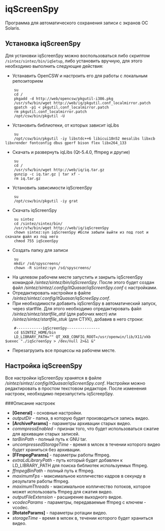 iqScreenSpy
===========

Программа для автоматического сохранения записи с экранов ОС Solaris.

Установка iqScreenSpy
-------------------
Для установки iqScreenSpy можно воспользоваться либо скриптом `/sintez/sintez/bin/iqSetup`, либо установить вручную, для этого необходимо выполнить следующие действия:
* Устанавить OpenCSW и настроить его для работы с локальным репозиторием
~~~~~~{bash}
    su
    cd /
    pkgadd -d http://web/opencsw/pkgutil-i386.pkg
    /usr/sfw/bin/wget http://web/iq/pkgutil.conf_localmirror.patch
    gpatch -p1 < pkgutil.conf_localmirror.patch
    rm pkgutil.conf_localmirror.patch
    /opt/csw/bin/pkgutil -U
~~~~~~
* Установить библиотеки, от которых зависит iqLibs
~~~~~~{bash}
    su
    /opt/csw/bin/pkgutil -iy libstdc++6 libicui18n52 mesalibs libxcb libxrender fontconfig dbus gperf bison flex libx264_133
~~~~~~
* Скачать и развернуть iqLibs (Qt-5.4.0, ffmpeg и другие)
~~~~~~{bash}
    su
    cd /
    /usr/sfw/bin/wget http://web/iq/iq.tar.gz
    gunzip -c iq.tar.gz | tar xf -
    rm iq.tar.gz
~~~~~~
* Установить зависимости iqScreenSpy
~~~~~~
    su
    /opt/csw/bin/pkgutil -iy grat
~~~~~~
* Скачать iqScreenSpy
~~~~~~{bash}
    su sintez
    cd /sintez/sintez/bin/
    /usr/sfw/bin/wget http://web/iq/iqScreenSpy
    chown sintez:syn iqScreenSpy #Если забыли выйти из под root и скачали файл из под него
    chmod 755 iqSceenSpy
~~~~~~
* Создать папку для записи
~~~~~~
    su
    mkdir /sd/spyscreens/
    chown -R sintez:syn /sd/spyscreens/
~~~~~~
* На целевом рабочем месте запустить и закрыть iqScreenSpy командой */sintez/sintez/bin/iqScreenSpy*. После этого будет создан файл */sintez/sintez/.config/itQuasar/iqScreenSpy.conf* с настройками.
* Отредактировать настройки в файле */sintez/sintez/.config/itQuasar/iqScreeSpy.conf*.
* При необходимости добавить iqScrenSpy в автоматический запуск, через startfile. Для этого необходимо отредактировать файл */sintez/sintez/startfile_atd* (для рабочих мест) или */sintez/sintez/startfile_stuk* (для СТУК), добавив в него строки:
~~~~~~~~{bash}    
    #------------iqScreenSpy---------------
    cd $SINTEZ_HOME/bin
    LD_LIBRARY_PATH="" QT_XKB_CONFIG_ROOT=/usr/openwin/lib/X11/xkb $uexec "./iqScreenSpy > /dev/null 2>&1 &"
~~~~~~~~
* Перезагрузить все процессы на рабочем месте.

Настройка iqScreenSpy
-------------------
Все настройки iqScreenSpy хранятся в файле */sintez/sintez/.config/itQuasar/iqScreenSpy.conf*. Настройки можно редактировать в простом текстовом редакторе. После изменения настроек, необходимо перезапустить iqScreepSpy.

###Описание настроек
* **[General]** - основные настройки.
* *outputDir* - папка, в которую будет производиться запись видео.
* **[ArchiveParams]** - параметры архивации старых видео.
* *commpressEnabled* - признак того, что будет использоваться сжатие для архивации старых записей.
* *tarBinPath* - полный путь к GNU tar.
* *uncompressedStorageTime* - время в млсек в течении которого видео будет храниться без архивации.
* **[FFmpegParams]** - параметры работы ffmpeg.
* *extraLdLibraryPath* - путь который будет добавлен к LD_LIBRARY_PATH для поиска библиотек используемых ffmpeg.
* *ffmpegBinPath* - полный путь к ffmpeg.
* *maximumFps* - максимальное колличество кадров в секунду в результате работы ffmpeg.
* *maximumThreads* - максимальное колличество потоков, которое может использовать ffmpeg для сжатия видео.
* *outputFileExtension* - расширение выходного видое.
* *vcodecParams* - параметры, передаваемые ffmpeg с ключем -vcodec.
* **[RotateParams]** - параметры ротации видео.
* *storageTime* - время в млсек в, течении которого будет храниться видео.
